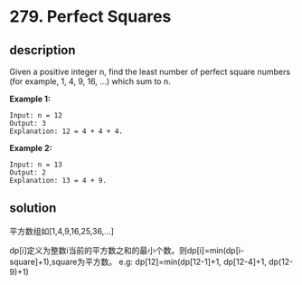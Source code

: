 # 279. Perfect Squares

## description

Given a positive integer n, find the least number of perfect square numbers (for example, 1, 4, 9, 16, ...) which sum to n.

**Example 1:**
```
Input: n = 12
Output: 3
Explanation: 12 = 4 + 4 + 4.
```

**Example 2:**
```
Input: n = 13
Output: 2
Explanation: 13 = 4 + 9.
```

## solution

平方数组如[1,4,9,16,25,36,...]

dp[i]定义为整数i当前的平方数之和的最小个数。则dp[i]=min(dp[i-square]+1),square为平方数。
e.g: dp[12]=min(dp[12-1]+1, dp[12-4]+1, dp(12-9)+1)